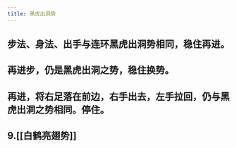 ```yaml
---
title: 黑虎出洞势
---
```


## 步法、身法、出手与连环黑虎出洞势相同，稳住再进。
## 再进步，仍是黑虎出洞之势，稳住换势。
## 再进，将右足落在前边，右手出去，左手拉回，仍与黑虎出洞之势相同。停住。
##
## 9.[[白鹤亮翅势]]
